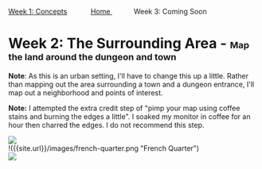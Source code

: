  [Week 1: Concepts](../week1/week1-notes.md) &nbsp;&nbsp;&nbsp;&nbsp;&nbsp;&nbsp;&nbsp;&nbsp;&nbsp;&nbsp; [Home
 ](../index.md) &nbsp;&nbsp;&nbsp;&nbsp;&nbsp;&nbsp;&nbsp;&nbsp;&nbsp;&nbsp; Week 3: Coming Soon

# Week 2: The Surrounding Area - <span style="font-size:large;">Map the land around the dungeon and town</span>
__Note__:  As this is an urban setting, I'll have to change this up a little.  Rather than mapping out the area
 surrounding a town and a dungeon entrance, I'll map out a neighborhood and points of interest.
  
__Note:__ I attempted the extra credit step of "pimp your map using coffee stains and burning the edges a little".  I
 soaked my monitor in coffee for an hour then charred the edges.  I do not recommend this step.
 

 <img src="{{site.url}}/images/new-orleans-redo-beige.jpg" style="display:block; margin:auto;" />
 !({{site.url}}/images/french-quarter.png "French Quarter")
 <img src="{{site.url}}/images/french-quarter.png" style="display:block; margin:auto;" />

